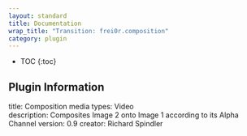 ```yaml
---
layout: standard
title: Documentation
wrap_title: "Transition: frei0r.composition"
category: plugin
---
```

* TOC
{:toc}

## Plugin Information

title: Composition
media types:
Video  
description: Composites Image 2 onto Image 1 according to its Alpha Channel
version: 0.9
creator: Richard Spindler
